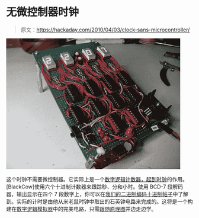 # 无微控制器时钟

> 原文：<https://hackaday.com/2010/04/03/clock-sans-microcontroller/>

![](img/422ebac27dc69405754d1b4123f1ee13.png "digital-logic-clock")

这个时钟不需要微控制器。它实际上是一个[数字逻辑计数器，起到时钟](http://www.homebrewtechnology.org/2010/04/digital-clock-7490-decade-counters-and.html)的作用。[BlackCow]使用六个十进制计数器来跟踪秒、分和小时。使用 BCD-7 段解码器，输出显示在四个 7 段数字上，你可以在[我们的二进制编码十进制帖子](http://hackaday.com/2010/01/08/beginner-concepts-binary-coded-decimal/)中了解到。实际的计时是由他从米老鼠时钟中取出的石英钟电路来完成的。这将是一个构建在[数字逻辑模拟器](http://hackaday.com/2008/12/18/7400-series-logic-simulator/)中的完美电路，只需[跟随原理图](http://docs.google.com/fileview?id=0B-kMjjaL8EzpOGVmZmVmZjUtYjA5NC00YTE5LWFiNmQtOWM5MjcyYjFlY2Ji&hl=en)并边走边学。